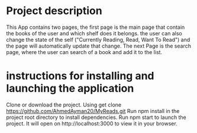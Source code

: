 # Project description

This App contains two pages, the first page is the main page that contain the books of the user and which shelf does it belongs. the user can also change the state of the self ("Currently Reading, Read, Want To Read") and the page will automatically update that change. The next Page is the search page, where the user can search of a book and add it to the list.

# instructions for installing and launching the application

 Clone or download the project. Using get clone https://github.com/AhmedAyman20/MyReads.git
 Run npm install in the project root directory to install dependencies.
 Run npm start to launch the project. It will open on http://localhost:3000 to view it in your browser.